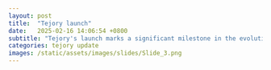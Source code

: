 ```yaml
---
layout: post
title:  "Tejory launch"
date:   2025-02-16 14:06:54 +0800
subtitle: "Tejory's launch marks a significant milestone in the evolution of cryptocurrency wallets, offering not just a secure storage solution but a comprehensive platform for financial empowerment. "
categories: tejory update
images: /static/assets/images/slides/Slide_3.png
---
```

